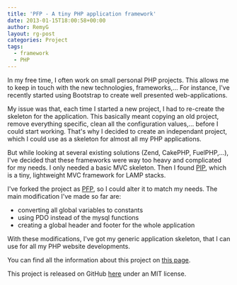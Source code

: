 ```yaml
---
title: 'PFP - A tiny PHP application framework'
date: 2013-01-15T18:00:58+00:00
author: RemyG
layout: rg-post
categories: Project
tags:
  - framework
  - PHP
---
```


In my free time, I often work on small personal PHP projects. This allows me to keep in touch with the new technologies, frameworks,... For instance, I've recently started using Bootstrap to create well presented web-applications.

My issue was that, each time I started a new project, I had to re-create the skeleton for the application. This basically meant copying an old project, remove everything specific, clean all the configuration values,... before I could start working. That's why I decided to create an independant project, which I could use as a skeleton for almost all my PHP applications.

<!--more-->

But while looking at several existing solutions (Zend, CakePHP, FuelPHP,...), I've decided that these frameworks were way too heavy and complicated for my needs. I only needed a basic MVC skeleton. Then I found [PIP](http://gilbitron.github.com/PIP/), which is a tiny, lightweight MVC framework for LAMP stacks.

I've forked the project as [PFP](https://github.com/RemyG/PFP), so I could alter it to match my needs. The main modification I've made so far are:

* converting all global variables to constants
* using PDO instead of the mysql functions
* creating a global header and footer for the whole application

With these modifications, I've got my generic application skeleton, that I can use for all my PHP website developments.

You can find all the information about this project on [this page](/projects/pfp).

This project is released on GitHub [here](https://github.com/RemyG/PFP) under an MIT license.
